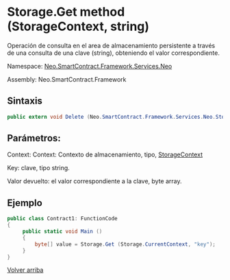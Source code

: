 # Storage.Get method (StorageContext, string)

Operación de consulta en el area de almacenamiento persistente a través de una consulta de una clave (string), obteniendo el valor correspondiente.

Namespace: [Neo.SmartContract.Framework.Services.Neo](../../AntShares.md)

Assembly: Neo.SmartContract.Framework

## Sintaxis

```c#
public extern void Delete (Neo.SmartContract.Framework.Services.Neo.StorageContext context, string key)
```

## Parámetros:

Context: Context: Contexto de almacenamiento, tipo, [StorageContext](../StorageContex.md)

Key: clave, tipo string.

Valor devuelto: el valor correspondiente a la clave, byte array.

## Ejemplo

```c#
public class Contract1: FunctionCode
{
     public static void Main ()
     {
         byte[] value = Storage.Get (Storage.CurrentContext, "key");
     }
}
```



[Volver arriba](../Storage.md)
